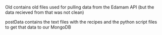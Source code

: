 Old contains old files used for pulling data from the Edamam API (but the data recieved from that was not clean)

postData contains the text files with the recipes and the python script files to get that data to our MongoDB

